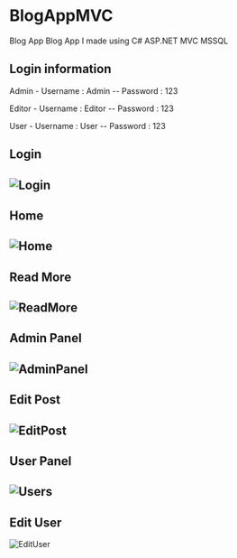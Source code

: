 # BlogAppMVC
Blog App
Blog App I made using C# ASP.NET MVC MSSQL

Login information
-------------------------
Admin -
Username : Admin -- Password : 123

Editor -
Username : Editor -- Password : 123

User -
Username : User -- Password : 123

Login
--
![Login](https://user-images.githubusercontent.com/65555672/129900591-6651f426-6172-42af-9470-9cee6a2210c8.png)
--

Home
--
![Home](https://user-images.githubusercontent.com/65555672/129900470-2180dfd7-a2d1-4373-81ff-166d575e3039.png)
--

Read More
--
![ReadMore](https://user-images.githubusercontent.com/65555672/129900618-1d192421-9f2a-47ba-9bd5-e2d6b5e6408a.png)
--

Admin Panel
--
![AdminPanel](https://user-images.githubusercontent.com/65555672/129900655-7045cce2-a250-46db-80a2-1f4240166745.png)
--

Edit Post
--
![EditPost](https://user-images.githubusercontent.com/65555672/129900723-737af367-c677-4f75-b281-eb01118d2c68.png)
--

User Panel
--
![Users](https://user-images.githubusercontent.com/65555672/129900755-7bae4f6f-6e60-497f-8424-07ebc0107589.png)
--

Edit User
--
![EditUser](https://user-images.githubusercontent.com/65555672/129900775-59ae001f-5aaf-499b-b952-77000f5efe8d.png)



